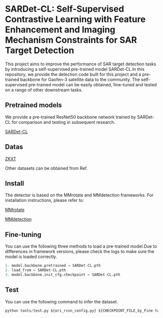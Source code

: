 # SARDet-CL: Self-Supervised Contrastive Learning with Feature Enhancement and Imaging Mechanism Constraints for SAR Target Detection

This project aims to improve the performance of SAR target detection tasks by introducing a self-supervised pre-trained model SARDet-CL.In this repository, we provide the detection code built for this project and a pre-trained backbone for Gaofen-3 satellite data to the community. The self-supervised pre-trained model can be easily obtained, fine-tuned and tested on a range of other downstream tasks.
## Pretrained models
We provide a pre-trained ResNet50 backbone network trained by SARDet-CL for comparison and testing in subsequent research.

[SARDet-CL](https://pan.baidu.com/s/1TsAuIyOthmuhpSp2g1CjLg?pwd=fp91)
## Datas
[ZKXT](https://github.com/xiayang-xiao/Dataset-zkxt)

Other datasets can be obtained from Ref.

## Install
The detector is based on the MMrotate and MMdetection frameworks. For installation instructions, please refer to:

[MMrotate](https://github.com/open-mmlab/mmrotate)

[MMdetection](https://github.com/open-mmlab/mmdetection)

## Fine-tuning
You can use the following three methods to load a pre-trained model.Due to differences in framework versions, please check the logs to make sure the model is loaded correctly.
```python
1. model.backbone.pretrained = SARDet-CL.pth
2. load_from = SARDet-CL.pth
3. model.backbone.init_cfg.checkpoint = SARDet-CL.pth
```

## Test
You can use the following command to infer the dataset.

```python
python tools/test.py ${ori_rcnn_config.py} ${CHECKPOINT_FILE_by_Fine-tuning} [optional arguments]
```
